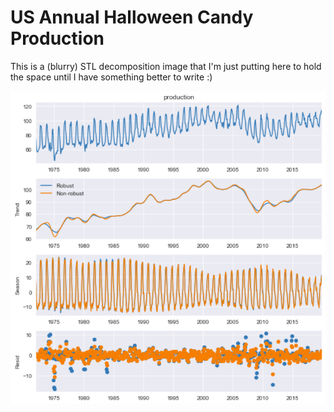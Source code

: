 # US Annual Halloween Candy Production

This is a (blurry) STL decomposition image that I'm just putting here to hold the space until I have something better to write :)

![stl with and without robust](https://github.com/EricPostMaster/halloween-candy-production/blob/main/stl%20with%20and%20without%20robust.png)
